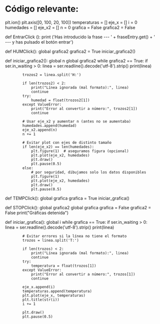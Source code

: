 # Código relevante: 
plt.ion()
plt.axis([0, 100, 20, 100])
temperaturas = []
eje_x = []
i = 0
humedades = []
eje_x2 = []
n = 0
grafica = False
grafica2 = False

def EntrarClick ():
    print ('Has introducido la frase --- ' + fraseEntry.get() + ' --- y has pulsado el botón entrar')

def HUMClick():
    global grafica2
    grafica2 = True
    iniciar_grafica2()  

def iniciar_grafica2():
    global n
    global grafica2
    while grafica2 == True:
        if ser.in_waiting > 0:
            linea = ser.readline().decode('utf-8').strip()
            print(linea)

            trozos2 = linea.split('H:')    
            
            if len(trozos2) < 2:
                print("Línea ignorada (mal formato):", linea)
                continue
            try:
                humedad = float(trozos2[1])
            except ValueError:
                print("Error al convertir a número:", trozos2[1])
                continue

            # Usar eje_x2 y aumentar n (antes no se aumentaba)
            humedades.append(humedad)
            eje_x2.append(n)
            n += 1

            # Evitar plot con ejes de distinto tamaño
            if len(eje_x2) == len(humedades):
                plt.figure(1)  # aseguramos figura (opcional)
                plt.plot(eje_x2, humedades)
                plt.draw()
                plt.pause(0.5)
            else:
                # por seguridad, dibujamos solo los datos disponibles
                plt.figure(1)
                plt.plot(eje_x2, humedades)
                plt.draw()
                plt.pause(0.5)

def TEMPClick():
    global grafica
    grafica = True
    iniciar_grafica()  

def STOPClick():
    global grafica2
    global grafica
    grafica = False
    grafica2 = False
    print("Gráficas detenida")

def iniciar_grafica():
    global i
    while grafica == True:
        if ser.in_waiting > 0:
            linea = ser.readline().decode('utf-8').strip()
            print(linea)

            # Evitar errores si la línea no tiene el formato 
            trozos = linea.split('T:')    
            
            if len(trozos) < 2:
                print("Línea ignorada (mal formato):", linea)
                continue
            try:
                temperatura = float(trozos[1])
            except ValueError:
                print("Error al convertir a número:", trozos[1])
                continue

            eje_x.append(i)
            temperaturas.append(temperatura)
            plt.plot(eje_x, temperaturas)
            plt.title(str(i))
            i += 1

            plt.draw()
            plt.pause(0.5)
